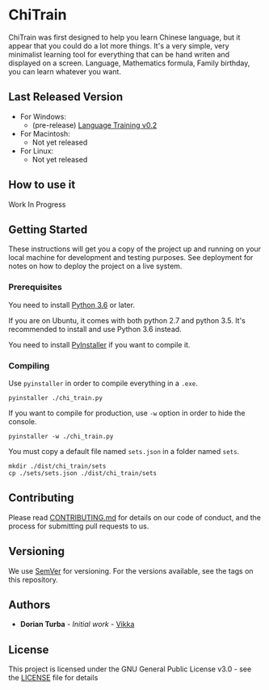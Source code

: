 # ChiTrain

ChiTrain was first designed to help you learn Chinese language, but it appear that you could do a lot more things. It's a very simple, very minimalist learning tool for everything that can be hand writen and displayed on a screen. Language, Mathematics formula, Family birthday, you can learn whatever you want.

## Last Released Version

* For Windows: 
    * (pre-release) [Language Training v0.2](https://github.com/Vikka/ChiTrain/releases/download/v0.2/language_training_v0.2.zip)
* For Macintosh:
    * Not yet released
* For Linux:
    * Not yet released

## How to use it

Work In Progress

## Getting Started

These instructions will get you a copy of the project up and running on your local machine for development and testing purposes. See deployment for notes on how to deploy the project on a live system.

### Prerequisites

You need to install [Python 3.6](https://www.python.org/downloads/) or later.

If you are on Ubuntu, it comes with both python 2.7 and python 3.5. It's recommended to install and use Python 3.6 instead.

You need to install [PyInstaller](https://pyinstaller.readthedocs.io/en/stable/) if you want to compile it.

### Compiling

Use `pyinstaller` in order to compile everything in a `.exe`. 

```
pyinstaller ./chi_train.py
```

If you want to compile for production, use `-w` option in order to hide the console.
```
pyinstaller -w ./chi_train.py
```

You must copy a default file named `sets.json` in a folder named `sets`.

```
mkdir ./dist/chi_train/sets
cp ./sets/sets.json ./dist/chi_train/sets
```

## Contributing

Please read [CONTRIBUTING.md](https://gist.github.com/PurpleBooth/b24679402957c63ec426) for details on our code of conduct, and the process for submitting pull requests to us.

## Versioning

We use [SemVer](http://semver.org/) for versioning. For the versions available, see the tags on this repository.

## Authors

* **Dorian Turba** - *Initial work* - [Vikka](https://github.com/Vikka)

## License

This project is licensed under the GNU General Public License v3.0 - see the [LICENSE](LICENSE) file for details
